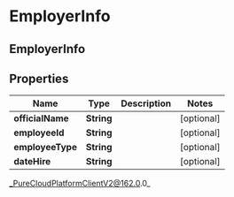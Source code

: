 # EmployerInfo

## EmployerInfo

## Properties

|Name | Type | Description | Notes|
|------------ | ------------- | ------------- | -------------|
| **officialName** | **String** |  | [optional] |
| **employeeId** | **String** |  | [optional] |
| **employeeType** | **String** |  | [optional] |
| **dateHire** | **String** |  | [optional] |



_PureCloudPlatformClientV2@162.0.0_
